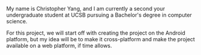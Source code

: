 My name is Christopher Yang, and I am currently a second your undergraduate student at UCSB pursuing a Bachelor's degree in computer science.

For this project, we will start off with creating the project on the Android platform, but my idea will be to make it cross-platform and make the project available on a web platform, if time allows.
